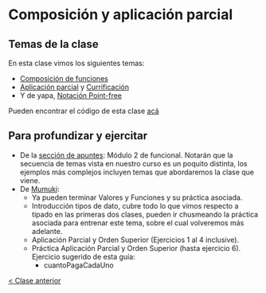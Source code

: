 # Composición y aplicación parcial

## Temas de la clase

En esta clase vimos los siguientes temas:
- [Composición de funciones](http://wiki.uqbar.org/wiki/articles/composicion.html)
- [Aplicación parcial](http://wiki.uqbar.org/wiki/articles/aplicacion-parcial.html) y [Currificación](http://wiki.uqbar.org/wiki/articles/currificacion.html)
- Y de yapa, [Notación Point-free](http://wiki.uqbar.org/wiki/articles/notacion-point-free.html)

Pueden encontrar el código de esta clase [acá](https://github.com/pdep-mit/ejemplos-de-clase-haskell/blob/master/clase2.hs)

## Para profundizar y ejercitar

- De la [sección de apuntes](http://www.pdep.com.ar/material/apuntes): Módulo 2 de funcional. Notarán que la secuencia de temas vista en nuestro curso es un poquito distinta, los ejemplos más complejos incluyen temas que abordaremos la clase que viene.
- De [Mumuki](https://mumuki.io/chapters/82-programacion-funcional):
  - Ya pueden terminar Valores y Funciones y su práctica asociada.
  - Introducción tipos de dato, cubre todo lo que vimos respecto a tipado en las primeras dos clases, pueden ir chusmeando la práctica asociada para entrenar este tema, sobre el cual volveremos más adelante.
  - Aplicación Parcial y Orden Superior (Ejercicios 1 al 4 inclusive).
  - Práctica Aplicación Parcial y Orden Superior (hasta ejercicio 6). Ejercicio sugerido de esta guía:
    - cuantoPagaCadaUno

[< Clase anterior](https://github.com/pdep-mit/bitacora-de-clase/blob/master/clase-02.md)
